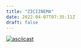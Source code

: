 ```yaml
---
title: "ZICIINEMA"
date: 2022-04-07T07:35:11Z
draft: false
---
```


[![asciicast](https://asciinema.org/a/472561.svg)](https://asciinema.org/a/472561)
